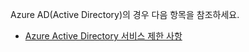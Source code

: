 Azure AD(Active Directory)의 경우 다음 항목을 참조하세요.

 - [Azure Active Directory 서비스 제한 사항](http://msdn.microsoft.com/library/azure/dn764971.aspx)

<!---HONumber=62-->